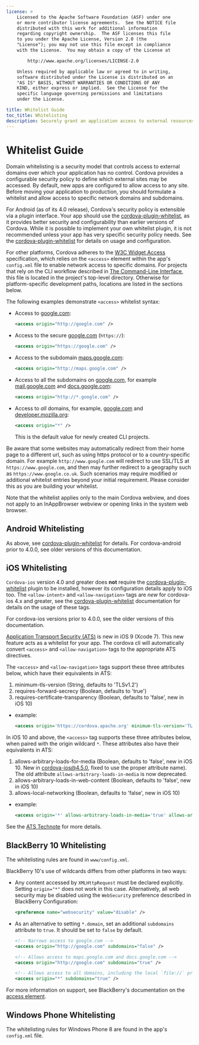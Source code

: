 ```yaml
---
license: >
    Licensed to the Apache Software Foundation (ASF) under one
    or more contributor license agreements.  See the NOTICE file
    distributed with this work for additional information
    regarding copyright ownership.  The ASF licenses this file
    to you under the Apache License, Version 2.0 (the
    "License"); you may not use this file except in compliance
    with the License.  You may obtain a copy of the License at

        http://www.apache.org/licenses/LICENSE-2.0

    Unless required by applicable law or agreed to in writing,
    software distributed under the License is distributed on an
    "AS IS" BASIS, WITHOUT WARRANTIES OR CONDITIONS OF ANY
    KIND, either express or implied.  See the License for the
    specific language governing permissions and limitations
    under the License.

title: Whitelist Guide
toc_title: Whitelisting
description: Securely grant an application access to external resources.
---
```


# Whitelist Guide

Domain whitelisting is a security model that controls access to
external domains over which your application has no control. Cordova
provides a configurable security policy to define which external sites may be
accessed.  By default, new apps are configured to allow access to any site.
Before moving your application to production, you should formulate a whitelist
and allow access to specific network domains and subdomains.

For Android (as of its 4.0 release), Cordova's security policy is extensible via a plugin
interface.  Your app should use the [cordova-plugin-whitelist][wlp], as it provides
better security and configurability than earlier versions of Cordova.  While
it is possible to implement your own whitelist plugin, it is not recommended
unless your app has very specific security policy needs.  See the
[cordova-plugin-whitelist][wlp] for details on usage and configuration.

For other platforms, Cordova adheres to the [W3C Widget Access][1] specification,
which relies on the `<access>` element within the app's `config.xml` file to
enable network access to specific domains. For projects that rely on
the CLI workflow described in [The Command-Line Interface](../../cli/index.html), this file is
located in the project's top-level directory. Otherwise for
platform-specific development paths, locations are listed in the
sections below.

The following examples demonstrate `<access>` whitelist syntax:

* Access to [google.com][2]:

    ```xml
    <access origin="http://google.com" />
    ```

* Access to the secure [google.com][3] (`https://`):

    ```xml
    <access origin="https://google.com" />
    ```

* Access to the subdomain [maps.google.com][4]:

    ```xml
    <access origin="http://maps.google.com" />
    ```

* Access to all the subdomains on [google.com][2], for example
  [mail.google.com][5] and [docs.google.com][6]:

    ```xml
    <access origin="http://*.google.com" />
    ```

* Access to _all_ domains, for example, [google.com][2] and
  [developer.mozilla.org][7]:

    ```xml
    <access origin="*" />
    ```

  This is the default value for newly created CLI projects.

Be aware that some websites may automatically redirect from their home page to
a different url, such as using https protocol or to a country-specific
domain. For example `http://www.google.com` will redirect to use SSL/TLS at
`https://www.google.com`, and then may further redirect to a geography such as
`https://www.google.co.uk`. Such scenarios may require modified or additional
whitelist entries beyond your initial requirement. Please consider this
as you are building your whitelist.

Note that the whitelist applies only to the main Cordova webview, and does not
apply to an InAppBrowser webview or opening links in the system web browser.

## Android Whitelisting

As above, see [cordova-plugin-whitelist][wlp] for details.  For cordova-android
prior to 4.0.0, see older versions of this documentation.

## iOS Whitelisting

`Cordova-ios` version 4.0 and greater does **not** require the [cordova-plugin-whitelist][wlp] plugin to be installed, however its configuration details apply to iOS too. The `<allow-intent>` and `<allow-navigation>` tags are _new_ for cordova-ios 4.x and greater, see the [cordova-plugin-whitelist][wlp] documentation for details on the usage of these tags.

For cordova-ios versions prior to 4.0.0, see the older versions of this documentation.

[Application Transport Security (ATS)](https://developer.apple.com/library/prerelease/ios/documentation/General/Reference/InfoPlistKeyReference/Articles/CocoaKeys.html#//apple_ref/doc/uid/TP40009251-SW33) is new in iOS 9 (Xcode 7). This new feature acts as a whitelist for your app. The cordova cli will automatically convert `<access>` and `<allow-navigation>` tags to the appropriate ATS directives.

The `<access>` and `<allow-navigation>` tags support these three attributes below, which have their equivalents in ATS:

1. minimum-tls-version (String, defaults to 'TLSv1.2')
2. requires-forward-secrecy (Boolean, defaults to 'true')
3. requires-certificate-transparency (Boolean, defaults to 'false', new in iOS 10)

* example:

    ```xml
    <access origin='https://cordova.apache.org' minimum-tls-version='TLSv1.1' requires-forward-secrecy='false' requires-certificate-transparency='true' />
    ```
    
In iOS 10 and above, the `<access>` tag supports these three attributes below, when paired with the origin wildcard `*`. These attributes also have their equivalents in ATS:

1. allows-arbitrary-loads-for-media (Boolean, defaults to 'false', new in iOS 10. New in cordova-ios@4.5.0, fixed to use the proper attribute name). The old attribute `allows-arbitrary-loads-in-media` is now deprecated.
2. allows-arbitrary-loads-in-web-content (Boolean, defaults to 'false', new in iOS 10)
3. allows-local-networking (Boolean, defaults to 'false', new in iOS 10)

* example:

    ```xml
    <access origin='*' allows-arbitrary-loads-in-media='true' allows-arbitrary-loads-in-web-content='true' allows-local-networking='true' />
    ```

See the [ATS Technote](https://developer.apple.com/library/prerelease/ios/documentation/General/Reference/InfoPlistKeyReference/Articles/CocoaKeys.html#//apple_ref/doc/uid/TP40009251-SW33) for more details.

## BlackBerry 10 Whitelisting

The whitelisting rules are found in `www/config.xml`.

BlackBerry 10's use of wildcards differs from other platforms in two
ways:

* Any content accessed by `XMLHttpRequest` must be declared
  explicitly. Setting `origin="*"` does not work in this case.
  Alternatively, all web security may be disabled using the
  `WebSecurity` preference described in BlackBerry Configuration:

    ```xml
    <preference name="websecurity" value="disable" />
    ```

* As an alternative to setting `*.domain`, set an additional
  `subdomains` attribute to `true`. It should be set to `false` by
  default.

    ```xml
    <!-- Narrows access to google.com -->
    <access origin="http://google.com" subdomains="false" />

    <!-- Allows access to maps.google.com and docs.google.com -->
    <access origin="http://google.com" subdomains="true" />

    <!-- Allows access to all domains, including the local `file://` protocol -->
    <access origin="*" subdomains="true" />
    ```

For more information on support, see BlackBerry's documentation on the
[access element][8].

## Windows Phone Whitelisting

The whitelisting rules for Windows Phone 8 are found in the
app's `config.xml` file.

[wlp]: ../../../reference/cordova-plugin-whitelist/
[1]: http://www.w3.org/TR/widgets-access/
[2]: http://google.com
[3]: https://google.com
[4]: http://maps.google.com
[5]: http://mail.google.com
[6]: http://docs.google.com
[7]: http://developer.mozilla.org
[8]: https://developer.blackberry.com/html5/documentation/v1_0/access_element_834677_11.html
